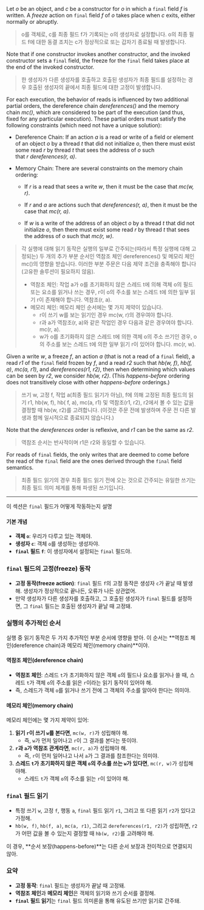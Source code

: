 Let _o_ be an object, and _c_ be a constructor for _o_ in which a `final` field _f_ is written. A _freeze_ action on `final` field _f_ of _o_ takes place when _c_ exits, either normally or abruptly.

>o를 객체로, c를 최종 필드 f가 기록되는 o의 생성자로 설정합니다. o의 최종 필드 f에 대한 동결 조치는 c가 정상적으로 또는 갑자기 종료될 때 발생합니다.

Note that if one constructor invokes another constructor, and the invoked constructor sets a `final` field, the freeze for the `final` field takes place at the end of the invoked constructor.

>한 생성자가 다른 생성자를 호출하고 호출된 생성자가 최종 필드를 설정하는 경우 호출된 생성자의 끝에서 최종 필드에 대한 고정이 발생합니다.

For each execution, the behavior of reads is influenced by two additional partial orders, the dereference chain _dereferences()_ and the memory chain _mc()_, which are considered to be part of the execution (and thus, fixed for any particular execution). These partial orders must satisfy the following constraints (which need not have a unique solution):
- Dereference Chain: If an action _a_ is a read or write of a field or element of an object _o_ by a thread _t_ that did not initialize _o_, then there must exist some read _r_ by thread _t_ that sees the address of _o_ such that _r_ _dereferences(r, a)_.
    
- Memory Chain: There are several constraints on the memory chain ordering:
    
    - If _r_ is a read that sees a write _w_, then it must be the case that _mc(w, r)_.
        
    - If _r_ and _a_ are actions such that _dereferences(r, a)_, then it must be the case that _mc(r, a)_.
        
    - If _w_ is a write of the address of an object _o_ by a thread _t_ that did not initialize _o_, then there must exist some read _r_ by thread _t_ that sees the address of _o_ such that _mc(r, w)_.

>각 실행에 대해 읽기 동작은 실행의 일부로 간주되는(따라서 특정 실행에 대해 고정되는) 두 개의 추가 부분 순서인 역참조 체인 dereferences() 및 메모리 체인 mc()의 영향을 받습니다. 이러한 부분 주문은 다음 제약 조건을 충족해야 합니다(고유한 솔루션이 필요하지 않음).
>- 역참조 체인: 작업 a가 o를 초기화하지 않은 스레드 t에 의해 객체 o의 필드 또는 요소를 읽거나 쓰는 경우, r이 o의 주소를 보는 스레드 t에 의한 일부 읽기 r이 존재해야 합니다. 역참조(r, a).
>- 메모리 체인: 메모리 체인 순서에는 몇 가지 제약이 있습니다.
>	- r이 쓰기 w를 보는 읽기인 경우 mc(w, r)의 경우여야 합니다.
>	- r과 a가 역참조(r, a)와 같은 작업인 경우 다음과 같은 경우여야 합니다. mc(r, a).
>	- w가 o를 초기화하지 않은 스레드 t에 의한 객체 o의 주소 쓰기인 경우, o의 주소를 보는 스레드 t에 의한 일부 읽기 r이 있어야 합니다. mc(r, w).

Given a write _w_, a freeze _f_, an action _a_ (that is not a read of a `final` field), a read _r1_ of the `final` field frozen by _f_, and a read _r2_ such that _hb(w, f)_, _hb(f, a)_, _mc(a, r1)_, and _dereferences(r1, r2)_, then when determining which values can be seen by _r2_, we consider _hb(w, r2)_. (This _happens-before_ ordering does not transitively close with other _happens-before_ orderings.)

>쓰기 w, 고정 f, 작업 a(최종 필드 읽기가 아님), f에 의해 고정된 최종 필드의 읽기 r1, hb(w, f), hb( f, a), mc(a, r1) 및 역참조(r1, r2), r2에서 볼 수 있는 값을 결정할 때 hb(w, r2)를 고려합니다. (이것은 주문 전에 발생하며 주문 전 다른 발생과 함께 일시적으로 종료되지 않습니다.)

Note that the _dereferences_ order is reflexive, and _r1_ can be the same as _r2_.

>역참조 순서는 반사적이며 r1은 r2와 동일할 수 있습니다.

For reads of `final` fields, the only writes that are deemed to come before the read of the `final` field are the ones derived through the `final` field semantics.

>최종 필드 읽기의 경우 최종 필드 읽기 전에 오는 것으로 간주되는 유일한 쓰기는 최종 필드 의미 체계를 통해 파생된 쓰기입니다.


---

이 섹션은 `final` 필드가 어떻게 작동하는지 설명

#### 기본 개념

- **객체 `o`**: 우리가 다루고 있는 객체야.
- **생성자 `c`**: 객체 `o`를 생성하는 생성자야.
- **`final` 필드 `f`**: 이 생성자에서 설정되는 `final` 필드야.

### `final` 필드의 고정(freeze) 동작
- **고정 동작(freeze action)**: `final` 필드 `f`의 고정 동작은 생성자 `c`가 끝날 때 발생해. 생성자가 정상적으로 끝나든, 오류가 나든 상관없어.
- 만약 생성자가 다른 생성자를 호출하고, 그 호출된 생성자가 `final` 필드를 설정하면, 그 `final` 필드는 호출된 생성자가 끝날 때 고정돼.

### 실행의 추가적인 순서
실행 중 읽기 동작은 두 가지 추가적인 부분 순서에 영향을 받아.
이 순서는 **역참조 체인(dereference chain)과 메모리 체인(memory chain)**이야.

#### 역참조 체인(dereference chain)
- **역참조 체인**: 스레드 `t`가 초기화하지 않은 객체 `o`의 필드나 요소를 읽거나 쓸 때, 스레드 `t`가 객체 `o`의 주소를 읽은 `r`이라는 읽기 동작이 있어야 해.
- 즉, 스레드가 객체 `o`를 읽거나 쓰기 전에 그 객체의 주소를 알아야 한다는 의미야.

#### 메모리 체인(memory chain)
메모리 체인에는 몇 가지 제약이 있어:
1. **읽기 `r`이 쓰기 `w`를 본다면**, `mc(w, r)`가 성립해야 해.
	- 즉, `w`가 먼저 일어나고 `r`이 그 결과를 본다는 뜻이야.
2. **`r`과 `a`가 역참조 관계라면**, `mc(r, a)`가 성립해야 해.
	- 즉, `r`이 먼저 일어나고 나서 `a`가 그 결과를 참조한다는 의미야.
3. **스레드 `t`가 초기화하지 않은 객체 `o`의 주소를 쓰는 `w`가 있다면**, `mc(r, w)`가 성립해야해.
	- 스레드 `t`가 객체 `o`의 주소를 읽는 `r`이 있어야 해.

### `final` 필드 읽기

- 특정 쓰기 `w`, 고정 `f`, 행동 `a`, `final` 필드 읽기 `r1`, 그리고 또 다른 읽기 `r2`가 있다고 가정해.
- `hb(w, f)`, `hb(f, a)`, `mc(a, r1)`, 그리고 `dereferences(r1, r2)`가 성립하면, `r2`가 어떤 값을 볼 수 있는지 결정할 때 `hb(w, r2)`를 고려해야 해.

이 경우, **순서 보장(happens-before)**는 다른 순서 보장과 전이적으로 연결되지 않아.

### 요약

- **고정 동작**: `final` 필드는 생성자가 끝날 때 고정돼.
- **역참조 체인**과 **메모리 체인**은 객체의 읽기와 쓰기 순서를 결정해.
- **`final` 필드 읽기**는 `final` 필드 의미론을 통해 유도된 쓰기만 읽기로 간주돼.